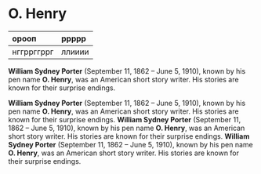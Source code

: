 # O. Henry

| орооп | ррррр |
| :--- | :--- |
| нггррггррг | ллииии |

**William Sydney Porter** \(September 11, 1862 – June 5, 1910\), known by his pen name **O. Henry**, was an American short story writer. His stories are known for their surprise endings.

**William Sydney Porter** \(September 11, 1862 – June 5, 1910\), known by his pen name **O. Henry**, was an American short story writer. His stories are known for their surprise endings.
**William Sydney Porter** \(September 11, 1862 – June 5, 1910\), known by his pen name **O. Henry**, was an American short story writer. His stories are known for their surprise endings.
**William Sydney Porter** \(September 11, 1862 – June 5, 1910\), known by his pen name **O. Henry**, was an American short story writer. His stories are known for their surprise endings.
